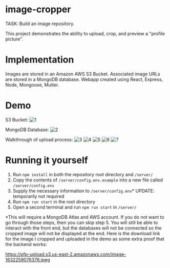 # image-cropper

TASK: Build an image repository.

This project demonstrates the ability to upload, crop, and preview a "profile picture".

# Implementation

Images are stored in an Amazon AWS S3 Bucket. Associated image URLs are stored in a MongoDB database. Webapp created using React, Express, Node, Mongoose, Multer.

# Demo

S3 Bucket:
![1](readme_images/aws.PNG)

MongoDB Database:
![2](readme_images/mongoDB.PNG)

Walkthrough of upload process:
![3](readme_images/homepage.PNG)
![4](readme_images/button_click.PNG)
![5](readme_images/cropper_open.PNG)
![6](readme_images/cropper_use.PNG)
![7](readme_images/picture_uploaded.PNG)

# Running it yourself

1. Run `npm install` in both the repository root directory and `/server/`
2. Copy the contents of `/server/config.env.example` into a new file called `/server/config.env`
3. Supply the necessary information to `/server/config.env`\* UPDATE: temporarily not required
4. Run `npm run start` in the root directory
5. Open a second terminal and run `npm run start` in `/server/`

\*This will require a MongoDB Atlas and AWS account. If you do not want to go through those steps, then you can skip step 5. You will still be able to interact with the front end, but the databases will not be connected so the cropped image will not be displayed at the end. Here is the download link for the image I cropped and uploaded in the demo as some extra proof that the backend works:

https://pfp-upload.s3.us-east-2.amazonaws.com/image-1632259076376.jpeg
